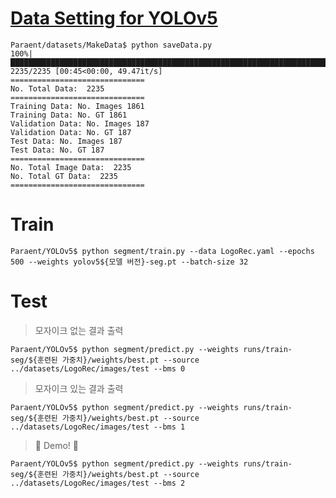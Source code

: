 # [Data Setting for YOLOv5](https://github.com/Team-BoonMoSa/MakeData)

```shell
Paraent/datasets/MakeData$ python saveData.py
100%|████████████████████████████████████████████████████████████████████████| 2235/2235 [00:45<00:00, 49.47it/s]
==============================
No. Total Data:  2235
==============================
Training Data: No. Images 1861
Training Data: No. GT 1861
Validation Data: No. Images 187
Validation Data: No. GT 187
Test Data: No. Images 187
Test Data: No. GT 187
==============================
No. Total Image Data:  2235
No. Total GT Data:  2235
==============================
```

# Train

```shell
Paraent/YOLOv5$ python segment/train.py --data LogoRec.yaml --epochs 500 --weights yolov5${모델 버전}-seg.pt --batch-size 32
```

# Test

> 모자이크 없는 결과 출력

```shell
Paraent/YOLOv5$ python segment/predict.py --weights runs/train-seg/${훈련된 가중치}/weights/best.pt --source ../datasets/LogoRec/images/test --bms 0
```

> 모자이크 있는 결과 출력

```shell
Paraent/YOLOv5$ python segment/predict.py --weights runs/train-seg/${훈련된 가중치}/weights/best.pt --source ../datasets/LogoRec/images/test --bms 1
```

> :tada: Demo! :tada:

```shell
Paraent/YOLOv5$ python segment/predict.py --weights runs/train-seg/${훈련된 가중치}/weights/best.pt --source ../datasets/LogoRec/images/test --bms 2
```